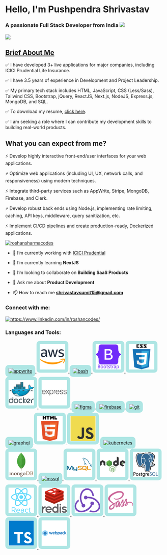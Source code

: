 <h1 align="left">Hello, I'm Pushpendra Shrivastav</h1>
<h3 align="left">A passionate Full Stack Developer from India <img src="https://raw.githubusercontent.com/stevenrskelton/flag-icon/master/png/16/country-4x3/in.png"></h3>

<img src="https://c.tenor.com/2fXbn6Xtt0UAAAAd/tenor.gif" width="400px" align="center"/>


<h2><u>Brief About Me</u></h2>
<p>✅ I have developed 3+ live applications for major companies, including ICICI Prudential Life Insurance.</p>
<p>✅ I have 3.5 years of experience in Development and Project Leadership.</p>
<p>✅ My primary tech stack includes HTML, JavaScript, CSS (Less/Sass), Tailwind CSS, Bootstrap, jQuery, ReactJS, Next.js, NodeJS, Express.js, MongoDB, and SQL.</p>
<p>✅ To download my resume, <a href="https://drive.google.com/file/d/1h1ZwMyY3k0spIu53T7ifFahrmf-0wpZE/view?usp=drive_link">click here</a>.</p>
<p>✅ I am seeking a role where I can contribute my development skills to building real-world products.</p>


<h2>What you can expect from me?</h2>
<p>⚡ Develop highly interactive front-end/user interfaces for your web applications.</p>
<p>⚡ Optimize web applications (including UI, UX, network calls, and responsiveness) using modern techniques.</p>
<p>⚡ Integrate third-party services such as AppWrite, Stripe, MongoDB, Firebase, and Clerk.</p>
<p>⚡ Develop robust back ends using Node.js, implementing rate limiting, caching, API keys, middleware, query sanitization, etc.</p>
<p>⚡ Implement CI/CD pipelines and create production-ready, Dockerized applications.</p>



<p align="left"> <a href="https://github.com/ryo-ma/github-profile-trophy"><img src="https://github-profile-trophy.vercel.app/?username=roshansharmacodes" alt="roshansharmacodes" /></a> </p>



- 🔭 I’m currently working with [ICICI Prudential](https://www.iciciprulife.com/)

- 🌱 I’m currently learning **NextJS**

- 👯 I’m looking to collaborate on **Building SaaS Products**

- 💬 Ask me about **Product Development**

- 📫 How to reach me **shrivastavsumit15@gmail.com**


<h3 align="left">Connect with me:</h3>
<p align="left">
<a href="https://www.linkedin.com/in/pushpendra-shrivastav/" target="blank"><img align="center" src="https://raw.githubusercontent.com/rahuldkjain/github-profile-readme-generator/master/src/images/icons/Social/linked-in-alt.svg" alt="https://www.linkedin.com/in/roshancodes/" height="30" width="40" /></a>
</p>


<h3 align="left">Languages and Tools:</h3>
    <p align="left">
    <a href="https://appwrite.io" target="_blank" rel="noreferrer">
        <img style=" padding: 10px; width: 80px; height: 80px; background-color: #aee6e4; border-radius: 10px; "
            src="https://www.vectorlogo.zone/logos/appwriteio/appwriteio-icon.svg" alt="appwrite" width="40"
            height="40" /> </a>
    <a href="https://aws.amazon.com" target="_blank" rel="noreferrer">
        <img style=" padding: 10px; width: 80px; height: 80px; background-color: #aee6e4; border-radius: 10px; "
            src="https://raw.githubusercontent.com/devicons/devicon/master/icons/amazonwebservices/amazonwebservices-original-wordmark.svg"
            alt="aws" width="40" height="40" />
    </a>
    <a href="https://www.gnu.org/software/bash/" target="_blank" rel="noreferrer">
        <img style=" padding: 10px; width: 80px; height: 80px; background-color: #aee6e4; border-radius: 10px; "
            src="https://www.vectorlogo.zone/logos/gnu_bash/gnu_bash-icon.svg" alt="bash" width="40" height="40" />
    </a>
    <a href="https://getbootstrap.com" target="_blank" rel="noreferrer">
        <img style=" padding: 10px; width: 80px; height: 80px; background-color: #aee6e4; border-radius: 10px; "
            src="https://raw.githubusercontent.com/devicons/devicon/master/icons/bootstrap/bootstrap-plain-wordmark.svg"
            alt="bootstrap" width="40" height="40" />
    </a>
    <a href="https://www.w3schools.com/css/" target="_blank" rel="noreferrer">
        <img style=" padding: 10px; width: 80px; height: 80px; background-color: #aee6e4; border-radius: 10px; "
            src="https://raw.githubusercontent.com/devicons/devicon/master/icons/css3/css3-original-wordmark.svg"
            alt="css3" width="40" height="40" />
    </a>
    <a href="https://www.docker.com/" target="_blank" rel="noreferrer">
        <img style=" padding: 10px; width: 80px; height: 80px; background-color: #aee6e4; border-radius: 10px; "
            src="https://raw.githubusercontent.com/devicons/devicon/master/icons/docker/docker-original-wordmark.svg"
            alt="docker" width="40" height="40" />
    </a>
    <a href="https://expressjs.com" target="_blank" rel="noreferrer">
        <img style=" padding: 10px; width: 80px; height: 80px; background-color: #aee6e4; border-radius: 10px; "
            src="https://raw.githubusercontent.com/devicons/devicon/master/icons/express/express-original-wordmark.svg"
            alt="express" width="40" height="40" />
    </a>
    <a href="https://www.figma.com/" target="_blank" rel="noreferrer">
        <img style=" padding: 10px; width: 80px; height: 80px; background-color: #aee6e4; border-radius: 10px; "
            src="https://www.vectorlogo.zone/logos/figma/figma-icon.svg" alt="figma" width="40" height="40" />
    </a>
    <a href="https://firebase.google.com/" target="_blank" rel="noreferrer">
        <img style=" padding: 10px; width: 80px; height: 80px; background-color: #aee6e4; border-radius: 10px; "
            src="https://www.vectorlogo.zone/logos/firebase/firebase-icon.svg" alt="firebase" width="40" height="40" />
    </a>
    <a href="https://git-scm.com/" target="_blank" rel="noreferrer">
        <img style=" padding: 10px; width: 80px; height: 80px; background-color: #aee6e4; border-radius: 10px; "
            src="https://www.vectorlogo.zone/logos/git-scm/git-scm-icon.svg" alt="git" width="40" height="40" />
    </a>
    <a href="https://graphql.org" target="_blank" rel="noreferrer">
        <img style=" padding: 10px; width: 80px; height: 80px; background-color: #aee6e4; border-radius: 10px; "
            src="https://www.vectorlogo.zone/logos/graphql/graphql-icon.svg" alt="graphql" width="40" height="40" />
    </a>
    <a href="https://www.w3.org/html/" target="_blank" rel="noreferrer">
        <img style=" padding: 10px; width: 80px; height: 80px; background-color: #aee6e4; border-radius: 10px; "
            src="https://raw.githubusercontent.com/devicons/devicon/master/icons/html5/html5-original-wordmark.svg"
            alt="html5" width="40" height="40" />
    </a>
    <a href="https://developer.mozilla.org/en-US/docs/Web/JavaScript" target="_blank" rel="noreferrer">
        <img style=" padding: 10px; width: 80px; height: 80px; background-color: #aee6e4; border-radius: 10px; "
            src="https://raw.githubusercontent.com/devicons/devicon/master/icons/javascript/javascript-original.svg"
            alt="javascript" width="40" height="40" />
    </a>
    <a href="https://kubernetes.io" target="_blank" rel="noreferrer">
        <img style=" padding: 10px; width: 80px; height: 80px; background-color: #aee6e4; border-radius: 10px; "
            src="https://www.vectorlogo.zone/logos/kubernetes/kubernetes-icon.svg" alt="kubernetes" width="40"
            height="40" />
    </a>
    <a href="https://www.mongodb.com/" target="_blank" rel="noreferrer">
        <img style=" padding: 10px; width: 80px; height: 80px; background-color: #aee6e4; border-radius: 10px; "
            src="https://raw.githubusercontent.com/devicons/devicon/master/icons/mongodb/mongodb-original-wordmark.svg"
            alt="mongodb" width="40" height="40" />
    </a>
    <a href="https://www.microsoft.com/en-us/sql-server" target="_blank" rel="noreferrer">
        <img style=" padding: 10px; width: 80px; height: 80px; background-color: #aee6e4; border-radius: 10px; "
            src="https://www.svgrepo.com/show/303229/microsoft-sql-server-logo.svg" alt="mssql" width="40"
            height="40" />
    </a>
    <a href="https://www.mysql.com/" target="_blank" rel="noreferrer">
        <img style=" padding: 10px; width: 80px; height: 80px; background-color: #aee6e4; border-radius: 10px; "
            src="https://raw.githubusercontent.com/devicons/devicon/master/icons/mysql/mysql-original-wordmark.svg"
            alt="mysql" width="40" height="40" />
    </a>
    <a href="https://nodejs.org" target="_blank" rel="noreferrer">
        <img style=" padding: 10px; width: 80px; height: 80px; background-color: #aee6e4; border-radius: 10px; "
            src="https://raw.githubusercontent.com/devicons/devicon/master/icons/nodejs/nodejs-original-wordmark.svg"
            alt="nodejs" width="40" height="40" />
    </a>
    <a href="https://www.postgresql.org" target="_blank" rel="noreferrer">
        <img style=" padding: 10px; width: 80px; height: 80px; background-color: #aee6e4; border-radius: 10px; "
            src="https://raw.githubusercontent.com/devicons/devicon/master/icons/postgresql/postgresql-original-wordmark.svg"
            alt="postgresql" width="40" height="40" />
    </a>
    <a href="https://reactjs.org/" target="_blank" rel="noreferrer">
        <img style=" padding: 10px; width: 80px; height: 80px; background-color: #aee6e4; border-radius: 10px; "
            src="https://raw.githubusercontent.com/devicons/devicon/master/icons/react/react-original-wordmark.svg"
            alt="react" width="40" height="40" />
    </a>
    <a href="https://redis.io" target="_blank" rel="noreferrer">
        <img style=" padding: 10px; width: 80px; height: 80px; background-color: #aee6e4; border-radius: 10px; "
            src="https://raw.githubusercontent.com/devicons/devicon/master/icons/redis/redis-original-wordmark.svg"
            alt="redis" width="40" height="40" />
    </a>
    <a href="https://redux.js.org" target="_blank" rel="noreferrer">
        <img style=" padding: 10px; width: 80px; height: 80px; background-color: #aee6e4; border-radius: 10px; "
            src="https://raw.githubusercontent.com/devicons/devicon/master/icons/redux/redux-original.svg" alt="redux"
            width="40" height="40" />
    </a>
    <a href="https://sass-lang.com" target="_blank" rel="noreferrer">
        <img style=" padding: 10px; width: 80px; height: 80px; background-color: #aee6e4; border-radius: 10px; "
            src="https://raw.githubusercontent.com/devicons/devicon/master/icons/sass/sass-original.svg" alt="sass"
            width="40" height="40" />
    </a>
    <a href="https://www.typescriptlang.org/" target="_blank" rel="noreferrer">
        <img style=" padding: 10px; width: 80px; height: 80px; background-color: #aee6e4; border-radius: 10px; "
            src="https://raw.githubusercontent.com/devicons/devicon/master/icons/typescript/typescript-original.svg"
            alt="typescript" width="40" height="40" />
    </a>
    <a href="https://webpack.js.org" target="_blank" rel="noreferrer">
        <img style=" padding: 10px; width: 80px; height: 80px; background-color: #aee6e4; border-radius: 10px; "
            src="https://raw.githubusercontent.com/devicons/devicon/d00d0969292a6569d45b06d3f350f463a0107b0d/icons/webpack/webpack-original-wordmark.svg"
            alt="webpack" width="40" height="40" />
    </a>
</p>
